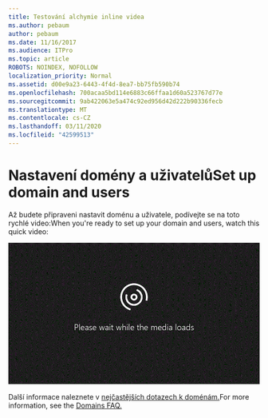 ```yaml
---
title: Testování alchymie inline videa
ms.author: pebaum
author: pebaum
ms.date: 11/16/2017
ms.audience: ITPro
ms.topic: article
ROBOTS: NOINDEX, NOFOLLOW
localization_priority: Normal
ms.assetid: d00e9a23-6443-4f4d-8ea7-bb75fb590b74
ms.openlocfilehash: 700acaa5bd114e6883c66ffaa1d60a523767d77e
ms.sourcegitcommit: 9ab422063e5a474c92ed956d42d222b90336fecb
ms.translationtype: MT
ms.contentlocale: cs-CZ
ms.lasthandoff: 03/11/2020
ms.locfileid: "42599513"
---
```

# <a name="set-up-domain-and-users"></a><span data-ttu-id="8f464-102">Nastavení domény a uživatelů</span><span class="sxs-lookup"><span data-stu-id="8f464-102">Set up domain and users</span></span>

<span data-ttu-id="8f464-103">Až budete připraveni nastavit doménu a uživatele, podívejte se na toto rychlé video:</span><span class="sxs-lookup"><span data-stu-id="8f464-103">When you're ready to set up your domain and users, watch this quick video:</span></span>
  
![Váš prohlížeč nepodporuje video.](media/MSN_Video_Widget.gif)
  
<span data-ttu-id="8f464-106">Další informace naleznete v [nejčastějších dotazech k doménám.](https://docs.microsoft.com/office365/admin/setup/domains-faq)</span><span class="sxs-lookup"><span data-stu-id="8f464-106">For more information, see the [Domains FAQ.](https://docs.microsoft.com/office365/admin/setup/domains-faq)</span></span>